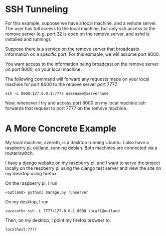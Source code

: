 # SSH Tunneling

For this example, suppose we have a local machine, and a remote server.
The user has full access to the local machine, but only ssh access to
the remove server (e.g. port 22 is open on the remove server, and sshd
is installed and running).

Suppose there is a service on the remove server that broadcasts
information on a specific port. For this exmaple, we will assume port
8000.

You want access to the information being broadcast on the remove server
on port 8000, on your local machine.

The following command will forward any requests made on your local
machine for port 8000 to the remove server port 7777.
```
ssh -L 8000:127.0.0.1:7777 username@servername
```

Now, whenever I try and access port 8000 on my local machine ssh forwards
that request to port 7777 on the remove machine.

# A More Concrete Example

My local machine, azeroth, is a desktop running Ubuntu. I also have a
raspberry pi, outland, running debian. Both machines are connected via
a router/switch.

I have a django website on my raspberry pi, and I want to serve the
project locally on the respberry pi using the django test server and
view the site on my desktop using firefox.

On the raspberry pi, I run
```
<outland> python3 manage.py runserver
```

On my desktop, I run
```
<azeroth> ssh -L 7777:127.0.0.1:8000 thrall@outland
```

Then, on my desktop, I point my firefox browser to:
```
localhost:7777
```
